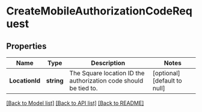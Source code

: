 # CreateMobileAuthorizationCodeRequest

## Properties
Name | Type | Description | Notes
------------ | ------------- | ------------- | -------------
**LocationId** | **string** | The Square location ID the authorization code should be tied to. | [optional] [default to null]

[[Back to Model list]](../README.md#documentation-for-models) [[Back to API list]](../README.md#documentation-for-api-endpoints) [[Back to README]](../README.md)

